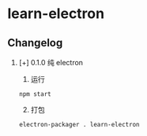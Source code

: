 # learn-electron


## Changelog



1. [+] 0.1.0 纯 electron

	1. 运行

	`npm start`

	2. 打包

	`electron-packager . learn-electron`
